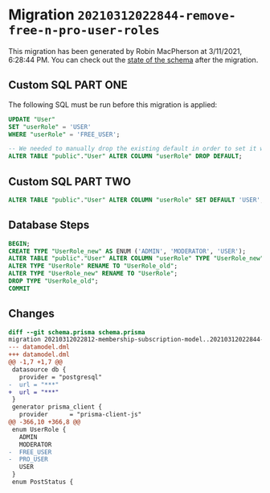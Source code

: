 # Migration `20210312022844-remove-free-n-pro-user-roles`

This migration has been generated by Robin MacPherson at 3/11/2021, 6:28:44 PM.
You can check out the [state of the schema](./schema.prisma) after the migration.

## Custom SQL PART ONE

The following SQL must be run before this migration is applied:

```sql
UPDATE "User"
SET "userRole" = 'USER'
WHERE "userRole" = 'FREE_USER';

-- We needed to manually drop the existing default in order to set it with Prisma's migration
ALTER TABLE "public"."User" ALTER COLUMN "userRole" DROP DEFAULT;
```

## Custom SQL PART TWO

```sql
ALTER TABLE "public"."User" ALTER COLUMN "userRole" SET DEFAULT 'USER';
```

## Database Steps

```sql
BEGIN;
CREATE TYPE "UserRole_new" AS ENUM ('ADMIN', 'MODERATOR', 'USER');
ALTER TABLE "public"."User" ALTER COLUMN "userRole" TYPE "UserRole_new" USING ("userRole"::text::"UserRole_new");
ALTER TYPE "UserRole" RENAME TO "UserRole_old";
ALTER TYPE "UserRole_new" RENAME TO "UserRole";
DROP TYPE "UserRole_old";
COMMIT
```

## Changes

```diff
diff --git schema.prisma schema.prisma
migration 20210312022812-membership-subscription-model..20210312022844-remove-free-n-pro-user-roles
--- datamodel.dml
+++ datamodel.dml
@@ -1,7 +1,7 @@
 datasource db {
   provider = "postgresql"
-  url = "***"
+  url = "***"
 }
 generator prisma_client {
   provider      = "prisma-client-js"
@@ -366,10 +366,8 @@
 enum UserRole {
   ADMIN
   MODERATOR
-  FREE_USER
-  PRO_USER
   USER
 }
 enum PostStatus {
```


